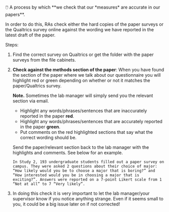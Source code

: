 
<aside>
🖱️ A process by which **we check that our *measures* are accurate in our papers**.

In order to do this, RAs check either the hard copies of the paper surveys or the Qualtrics survey online against the wording we have reported in the latest draft of the paper.

</aside>

Steps:

1. Find the correct survey on Qualtrics or get the folder with the paper surveys from the file cabinets.
2. **Check against the methods section of the paper**: When you have found the section of the paper where we talk about our questionnaire you will highlight red or green depending on whether or not it matches the paper/Qualtrics survey.
    
    **Note.** Sometimes the lab manager will simply send you the relevant section via email.
    
    - Highlight any words/phrases/sentences that are inaccurately reported in the paper **red**.
    - Highlight any words/phrases/sentences that are accurately reported in the paper **green**.
    - Put comments on the red highlighted sections that say what the correct wording should be.
    
    Send the paper/relevant section back to the lab manager with the highlights and comments. See below for an example.
    
    ```
    In Study 2, 193 undergraduate students filled out a paper survey on campus. They were asked 2 questions about their choice of major: “How likely would you be to choose a major that is boring?” and “How interested would you be in choosing a major that is exciting?”. Answers were reported on a 7-point Likert scale from 1 “Not at all” to 7 “Very likely”.
    ```
    
3. In doing this check it is very important to let the lab manager/your supervisor know if you notice anything strange. Even if it seems small to you, it could be a big issue later on if not corrected!